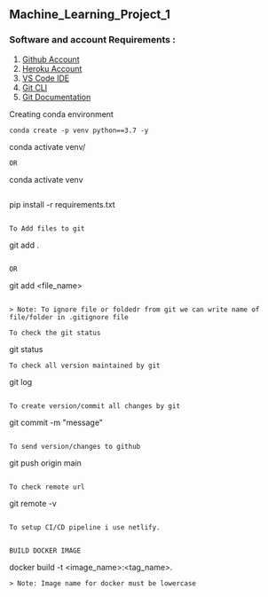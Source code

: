 ## Machine_Learning_Project_1

### Software and account Requirements :

1.  [Github Account](https://github.com)
2.  [Heroku Account](https://dashboard.heroku.com/login)
3.  [VS Code IDE](https://code.visualstudio.com/download)
4.  [Git CLI](https://git-scm.com/downloads) 
5.  [Git Documentation](https://git-scm.com/docs/git)

Creating conda environment
```
conda create -p venv python==3.7 -y
```
conda activate venv/
```
OR
```
conda activate venv
```

```
pip install -r requirements.txt
```

To Add files to git
```
git add .
```

OR
```
git add <file_name>
```

> Note: To ignore file or foldedr from git we can write name of file/folder in .gitignore file

To check the git status
```
git status
```
To check all version maintained by git
```
git log
```

To create version/commit all changes by git
```
git commit -m "message"
```

To send version/changes to github
```
git push origin main
```

To check remote url
```
git remote -v
```

To setup CI/CD pipeline i use netlify.


BUILD DOCKER IMAGE
```
docker build -t <image_name>:<tag_name>.
```
> Note: Image name for docker must be lowercase

